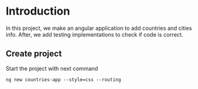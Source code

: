 # Introduction

In this project, we make an angular application to add countries and cities info. After, we add testing implementations to check if code is correct.

## Create project

Start the project with next command
```
ng new countries-app --style=css --routing
```
